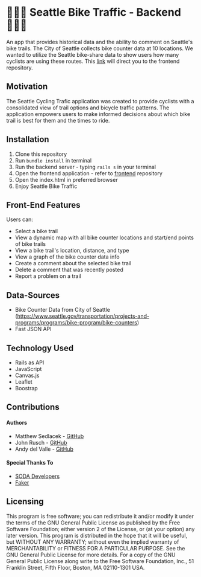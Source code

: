 # 🚴🏽‍♂️ Seattle Bike Traffic - Backend 🚴🏽‍♂️

An app that provides historical data and the ability to comment on Seattle's bike trails.
The City of Seattle collects bike counter data at 10 locations. We wanted to utilize the Seattle bike-share data to show users how many cyclists are using these routes.
This [link](https://github.com/matthewsedlacek/seattle-cycling-traffic-frontend) will direct you to the frontend repository.

## Motivation

The Seattle Cycling Trafic application was created to provide cyclists with a consolidated view of trail options and bicycle traffic patterns. The application empowers users to make informed decisions about which bike trail is best for them and the times to ride.

## Installation

1. Clone this repository
2. Run `bundle install` in terminal
3. Run the backend server - typing `rails s` in your terminal
4. Open the frontend application - refer to [frontend](https://github.com/matthewsedlacek/seattle-cycling-traffic-frontend) repository
5. Open the index.html in preferred browser
6. Enjoy Seattle Bike Traffic

## Front-End Features

Users can:

- Select a bike trail
- View a dynamic map with all bike counter locations and start/end points of bike trails
- View a bike trail's location, distance, and type
- View a graph of the bike counter data info
- Create a comment about the selected bike trail
- Delete a comment that was recently posted
- Report a problem on a trail

## Data-Sources

- Bike Counter Data from City of Seattle (https://www.seattle.gov/transportation/projects-and-programs/programs/bike-program/bike-counters)
- Fast JSON API

## Technology Used

- Rails as API
- JavaScript
- Canvas.js
- Leaflet
- Boostrap

## Contributions

#### Authors

- Matthew Sedlacek - [GitHub](https://github.com/matthewsedlacek)
- John Rusch - [GitHub](https://github.com/johnrusch)
- Andy del Valle - [GitHub](https://github.com/andydvalle)

#### Special Thanks To

- [SODA Developers](https://dev.socrata.com/foundry/data.seattle.gov/tw7j-dfaw)
- [Faker](https://github.com/faker-ruby/faker)

## Licensing

This program is free software; you can redistribute it and/or modify it under the terms of the GNU General Public License as published by the Free Software Foundation; either version 2 of the License, or (at your option) any later version.
This program is distributed in the hope that it will be useful, but WITHOUT ANY WARRANTY; without even the implied warranty of MERCHANTABILITY or FITNESS FOR A PARTICULAR PURPOSE. See the GNU General Public License for more details.
For a copy of the GNU General Public License along write to the Free Software Foundation, Inc., 51 Franklin Street, Fifth Floor, Boston, MA 02110-1301 USA.
